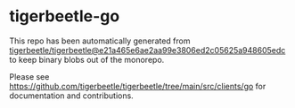 # tigerbeetle-go
This repo has been automatically generated from
[tigerbeetle/tigerbeetle@e21a465e6ae2aa99e3806ed2c05625a948605edc](https://github.com/tigerbeetle/tigerbeetle/commit/e21a465e6ae2aa99e3806ed2c05625a948605edc)
to keep binary blobs out of the monorepo.

Please see
<https://github.com/tigerbeetle/tigerbeetle/tree/main/src/clients/go>
for documentation and contributions.